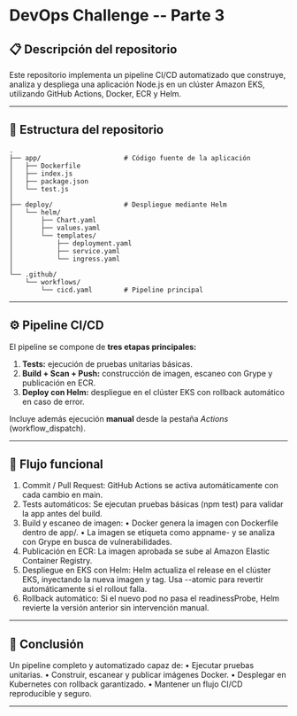 # DevOps Challenge -- Parte 3

## 📋 Descripción del repositorio

Este repositorio implementa un pipeline CI/CD automatizado que construye, analiza y despliega una aplicación Node.js en un clúster Amazon EKS, utilizando GitHub Actions, Docker, ECR y Helm.

------------------------------------------------------------------------

## 📁 Estructura del repositorio

    .
    ├── app/                     # Código fuente de la aplicación
    │   ├── Dockerfile
    │   ├── index.js
    │   ├── package.json
    │   └── test.js
    │
    ├── deploy/                  # Despliegue mediante Helm
    │   └── helm/
    │       ├── Chart.yaml
    │       ├── values.yaml
    │       └── templates/
    │           ├── deployment.yaml
    │           ├── service.yaml
    │           └── ingress.yaml
    │
    └── .github/
        └── workflows/
            └── cicd.yaml        # Pipeline principal

------------------------------------------------------------------------

## ⚙️ Pipeline CI/CD

El pipeline se compone de **tres etapas principales:**

1.  **Tests:** ejecución de pruebas unitarias básicas.
2.  **Build + Scan + Push:** construcción de imagen, escaneo con Grype y
    publicación en ECR.
3.  **Deploy con Helm:** despliegue en el clúster EKS con rollback
    automático en caso de error.

Incluye además ejecución **manual** desde la pestaña *Actions*
(workflow_dispatch).

------------------------------------------------------------------------

## 🧩 Flujo funcional

1.	Commit / Pull Request:
    GitHub Actions se activa automáticamente con cada cambio en main.
2.	Tests automáticos:
    Se ejecutan pruebas básicas (npm test) para validar la app antes del build.
3.	Build y escaneo de imagen:
	•	Docker genera la imagen con Dockerfile dentro de app/.
	•	La imagen se etiqueta como appname-<commit> y se analiza con Grype en busca de vulnerabilidades.
4.	Publicación en ECR:
    La imagen aprobada se sube al Amazon Elastic Container Registry.
5.	Despliegue en EKS con Helm:
    Helm actualiza el release en el clúster EKS, inyectando la nueva imagen y tag.
    Usa --atomic para revertir automáticamente si el rollout falla.
6.	Rollback automático:
    Si el nuevo pod no pasa el readinessProbe, Helm revierte la versión anterior sin intervención manual.

------------------------------------------------------------------------

## 🧠 Conclusión

Un pipeline completo y automatizado capaz de:
	•	Ejecutar pruebas unitarias.
	•	Construir, escanear y publicar imágenes Docker.
	•	Desplegar en Kubernetes con rollback garantizado.
	•	Mantener un flujo CI/CD reproducible y seguro.


------------------------------------------------------------------------
